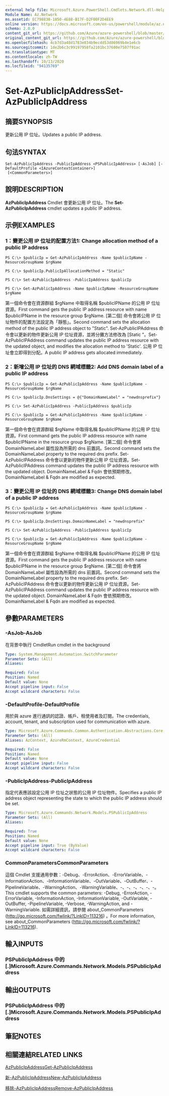 ```yaml
---
external help file: Microsoft.Azure.PowerShell.Cmdlets.Network.dll-Help.xml
Module Name: Az.Network
ms.assetid: EC798838-1850-4E88-B17F-D2F00F2D4EE9
online version: https://docs.microsoft.com/en-us/powershell/module/az.network/set-azpublicipaddress
schema: 2.0.0
content_git_url: https://github.com/Azure/azure-powershell/blob/master/src/Network/Network/help/Set-AzPublicIpAddress.md
original_content_git_url: https://github.com/Azure/azure-powershell/blob/master/src/Network/Network/help/Set-AzPublicIpAddress.md
ms.openlocfilehash: 4cb7d3a48d1783e834b9ecdd53d86969b4e1e6cb
ms.sourcegitcommit: 1de2b6c3c99197958fa2101bc37680e7507f91ac
ms.translationtype: MT
ms.contentlocale: zh-TW
ms.lasthandoff: 10/13/2020
ms.locfileid: "94135769"
---
```

# <span data-ttu-id="0a8b6-101">Set-AzPublicIpAddress</span><span class="sxs-lookup"><span data-stu-id="0a8b6-101">Set-AzPublicIpAddress</span></span>

## <span data-ttu-id="0a8b6-102">摘要</span><span class="sxs-lookup"><span data-stu-id="0a8b6-102">SYNOPSIS</span></span>
<span data-ttu-id="0a8b6-103">更新公用 IP 位址。</span><span class="sxs-lookup"><span data-stu-id="0a8b6-103">Updates a public IP address.</span></span>

## <span data-ttu-id="0a8b6-104">句法</span><span class="sxs-lookup"><span data-stu-id="0a8b6-104">SYNTAX</span></span>

```
Set-AzPublicIpAddress -PublicIpAddress <PSPublicIpAddress> [-AsJob] [-DefaultProfile <IAzureContextContainer>]
 [<CommonParameters>]
```

## <span data-ttu-id="0a8b6-105">說明</span><span class="sxs-lookup"><span data-stu-id="0a8b6-105">DESCRIPTION</span></span>
<span data-ttu-id="0a8b6-106">**AzPublicIpAddress** Cmdlet 會更新公用 IP 位址。</span><span class="sxs-lookup"><span data-stu-id="0a8b6-106">The **Set-AzPublicIpAddress** cmdlet updates a public IP address.</span></span>

## <span data-ttu-id="0a8b6-107">示例</span><span class="sxs-lookup"><span data-stu-id="0a8b6-107">EXAMPLES</span></span>

### <span data-ttu-id="0a8b6-108">1：變更公用 IP 位址的配置方法</span><span class="sxs-lookup"><span data-stu-id="0a8b6-108">1: Change allocation method of a public IP address</span></span>
```
PS C:\> $publicIp = Get-AzPublicIpAddress -Name $publicIpName -ResourceGroupName $rgName

PS C:\> $publicIp.PublicIpAllocationMethod = "Static"
    
PS C:\> Set-AzPublicIpAddress -PublicIpAddress $publicIp

PS C:\> Get-AzPublicIpAddress -Name $publicIpName -ResourceGroupName $rgName
```

 <span data-ttu-id="0a8b6-109">第一個命令會在資源群組 $rgName 中取得名稱 $publicIPName 的公用 IP 位址資源。</span><span class="sxs-lookup"><span data-stu-id="0a8b6-109">First command gets the public IP address resource with name $publicIPName in the resource group $rgName.</span></span>
<span data-ttu-id="0a8b6-110">[第二個] 命令會將公用 IP 位址物件的配置方法設定為「靜態」。</span><span class="sxs-lookup"><span data-stu-id="0a8b6-110">Second command sets the allocation method of the public IP address object to "Static".</span></span>
<span data-ttu-id="0a8b6-111">Set-AzPublicIPAddress 命令會以更新的物件更新公用 IP 位址資源，並將分攤方法修改為 [Static "。</span><span class="sxs-lookup"><span data-stu-id="0a8b6-111">Set-AzPublicIPAddress command updates the public IP address resource with the updated object, and modifies the allocation method to 'Static'.</span></span> <span data-ttu-id="0a8b6-112">公用 IP 位址會立即得到分配。</span><span class="sxs-lookup"><span data-stu-id="0a8b6-112">A public IP address gets allocated immediately.</span></span>

### <span data-ttu-id="0a8b6-113">2：新增公用 IP 位址的 DNS 網域標籤</span><span class="sxs-lookup"><span data-stu-id="0a8b6-113">2: Add DNS domain label of a public IP address</span></span>
```
PS C:\> $publicIp = Get-AzPublicIpAddress -Name $publicIpName -ResourceGroupName $rgName

PS C:\> $publicIp.DnsSettings = @{"DomainNameLabel" = "newdnsprefix"}
    
PS C:\> Set-AzPublicIpAddress -PublicIpAddress $publicIp

PS C:\> $publicIp = Get-AzPublicIpAddress -Name $publicIpName -ResourceGroupName $rgName
```

<span data-ttu-id="0a8b6-114">第一個命令會在資源群組 $rgName 中取得名稱 $publicIPName 的公用 IP 位址資源。</span><span class="sxs-lookup"><span data-stu-id="0a8b6-114">First command gets the public IP address resource with name $publicIPName in the resource group $rgName.</span></span>
<span data-ttu-id="0a8b6-115">[第二個] 命令會將 DomainNameLabel 屬性設為所需的 dns 前置詞。</span><span class="sxs-lookup"><span data-stu-id="0a8b6-115">Second command sets the DomainNameLabel property to the required dns prefix.</span></span>
<span data-ttu-id="0a8b6-116">Set-AzPublicIPAddress 命令會以更新的物件更新公用 IP 位址資源。</span><span class="sxs-lookup"><span data-stu-id="0a8b6-116">Set-AzPublicIPAddress command updates the public IP address resource with the updated object.</span></span> <span data-ttu-id="0a8b6-117">DomainNameLabel & Fqdn 會依預期修改。</span><span class="sxs-lookup"><span data-stu-id="0a8b6-117">DomainNameLabel & Fqdn are modified as expected.</span></span>
    
### <span data-ttu-id="0a8b6-118">3：變更公用 IP 位址的 DNS 網域標籤</span><span class="sxs-lookup"><span data-stu-id="0a8b6-118">3: Change DNS domain label of a public IP address</span></span>
```
PS C:\> $publicIp = Get-AzPublicIpAddress -Name $publicIpName -ResourceGroupName $rgName

PS C:\> $publicIp.DnsSettings.DomainNameLabel = "newdnsprefix"
    
PS C:\> Set-AzPublicIpAddress -PublicIpAddress $publicIp

PS C:\> $publicIp = Get-AzPublicIpAddress -Name $publicIpName -ResourceGroupName $rgName
```

<span data-ttu-id="0a8b6-119">第一個命令會在資源群組 $rgName 中取得名稱 $publicIPName 的公用 IP 位址資源。</span><span class="sxs-lookup"><span data-stu-id="0a8b6-119">First command gets the public IP address resource with name $publicIPName in the resource group $rgName.</span></span>
<span data-ttu-id="0a8b6-120">[第二個] 命令會將 DomainNameLabel 屬性設為所需的 dns 前置詞。</span><span class="sxs-lookup"><span data-stu-id="0a8b6-120">Second command sets the DomainNameLabel property to the required dns prefix.</span></span>
<span data-ttu-id="0a8b6-121">Set-AzPublicIPAddress 命令會以更新的物件更新公用 IP 位址資源。</span><span class="sxs-lookup"><span data-stu-id="0a8b6-121">Set-AzPublicIPAddress command updates the public IP address resource with the updated object.</span></span> <span data-ttu-id="0a8b6-122">DomainNameLabel & Fqdn 會依預期修改。</span><span class="sxs-lookup"><span data-stu-id="0a8b6-122">DomainNameLabel & Fqdn are modified as expected.</span></span>

## <span data-ttu-id="0a8b6-123">參數</span><span class="sxs-lookup"><span data-stu-id="0a8b6-123">PARAMETERS</span></span>

### <span data-ttu-id="0a8b6-124">-AsJob</span><span class="sxs-lookup"><span data-stu-id="0a8b6-124">-AsJob</span></span>
<span data-ttu-id="0a8b6-125">在背景中執行 Cmdlet</span><span class="sxs-lookup"><span data-stu-id="0a8b6-125">Run cmdlet in the background</span></span>

```yaml
Type: System.Management.Automation.SwitchParameter
Parameter Sets: (All)
Aliases:

Required: False
Position: Named
Default value: None
Accept pipeline input: False
Accept wildcard characters: False
```

### <span data-ttu-id="0a8b6-126">-DefaultProfile</span><span class="sxs-lookup"><span data-stu-id="0a8b6-126">-DefaultProfile</span></span>
<span data-ttu-id="0a8b6-127">用於與 azure 進行通訊的認證、帳戶、租使用者及訂閱。</span><span class="sxs-lookup"><span data-stu-id="0a8b6-127">The credentials, account, tenant, and subscription used for communication with azure.</span></span>

```yaml
Type: Microsoft.Azure.Commands.Common.Authentication.Abstractions.Core.IAzureContextContainer
Parameter Sets: (All)
Aliases: AzContext, AzureRmContext, AzureCredential

Required: False
Position: Named
Default value: None
Accept pipeline input: False
Accept wildcard characters: False
```

### <span data-ttu-id="0a8b6-128">-PublicIpAddress</span><span class="sxs-lookup"><span data-stu-id="0a8b6-128">-PublicIpAddress</span></span>
<span data-ttu-id="0a8b6-129">指定代表應該設定公用 IP 位址之狀態的公用 IP 位址物件。</span><span class="sxs-lookup"><span data-stu-id="0a8b6-129">Specifies a public IP address object representing the state to which the public IP address should be set.</span></span>

```yaml
Type: Microsoft.Azure.Commands.Network.Models.PSPublicIpAddress
Parameter Sets: (All)
Aliases:

Required: True
Position: Named
Default value: None
Accept pipeline input: True (ByValue)
Accept wildcard characters: False
```

### <span data-ttu-id="0a8b6-130">CommonParameters</span><span class="sxs-lookup"><span data-stu-id="0a8b6-130">CommonParameters</span></span>
<span data-ttu-id="0a8b6-131">這個 Cmdlet 支援通用參數：-Debug、-ErrorAction、-ErrorVariable、-InformationAction、-InformationVariable、-OutVariable、-OutBuffer、-PipelineVariable、-WarningAction、-WarningVariable、-、-、-、-、-、-。</span><span class="sxs-lookup"><span data-stu-id="0a8b6-131">This cmdlet supports the common parameters: -Debug, -ErrorAction, -ErrorVariable, -InformationAction, -InformationVariable, -OutVariable, -OutBuffer, -PipelineVariable, -Verbose, -WarningAction, and -WarningVariable.</span></span> <span data-ttu-id="0a8b6-132">如需詳細資訊，請參閱 about_CommonParameters (http://go.microsoft.com/fwlink/?LinkID=113216) 。</span><span class="sxs-lookup"><span data-stu-id="0a8b6-132">For more information, see about_CommonParameters (http://go.microsoft.com/fwlink/?LinkID=113216).</span></span>

## <span data-ttu-id="0a8b6-133">輸入</span><span class="sxs-lookup"><span data-stu-id="0a8b6-133">INPUTS</span></span>

### <span data-ttu-id="0a8b6-134">PSPublicIpAddress 中的 [.]</span><span class="sxs-lookup"><span data-stu-id="0a8b6-134">Microsoft.Azure.Commands.Network.Models.PSPublicIpAddress</span></span>

## <span data-ttu-id="0a8b6-135">輸出</span><span class="sxs-lookup"><span data-stu-id="0a8b6-135">OUTPUTS</span></span>

### <span data-ttu-id="0a8b6-136">PSPublicIpAddress 中的 [.]</span><span class="sxs-lookup"><span data-stu-id="0a8b6-136">Microsoft.Azure.Commands.Network.Models.PSPublicIpAddress</span></span>

## <span data-ttu-id="0a8b6-137">筆記</span><span class="sxs-lookup"><span data-stu-id="0a8b6-137">NOTES</span></span>

## <span data-ttu-id="0a8b6-138">相關連結</span><span class="sxs-lookup"><span data-stu-id="0a8b6-138">RELATED LINKS</span></span>

[<span data-ttu-id="0a8b6-139">AzPublicIpAddress</span><span class="sxs-lookup"><span data-stu-id="0a8b6-139">Get-AzPublicIpAddress</span></span>](./Get-AzPublicIpAddress.md)

[<span data-ttu-id="0a8b6-140">新-AzPublicIpAddress</span><span class="sxs-lookup"><span data-stu-id="0a8b6-140">New-AzPublicIpAddress</span></span>](./New-AzPublicIpAddress.md)

[<span data-ttu-id="0a8b6-141">移除-AzPublicIpAddress</span><span class="sxs-lookup"><span data-stu-id="0a8b6-141">Remove-AzPublicIpAddress</span></span>](./Remove-AzPublicIpAddress.md)


